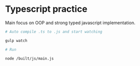 # Typescript practice

Main focus on OOP and strong typed javascript implementation.

```sh
# Auto compile .ts to .js and start watching

gulp watch

# Run

node /built/js/main.js
```

